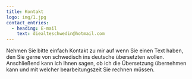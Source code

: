 ```yaml
---
title: Kontakt
logo: img/1.jpg
contact_entries:
  - heading: E-mail
    text: diealteschwedin@hotmail.com
---
```

Nehmen Sie bitte einfach Kontakt zu mir auf wenn Sie einen Text haben, den Sie gerne von schwedisch ins deutsche übersetzten wollen. Anschließend kann ich Ihnen sagen, ob ich die Übersetzung übernehmen kann und mit welcher bearbeitungszeit Sie rechnen müssen.